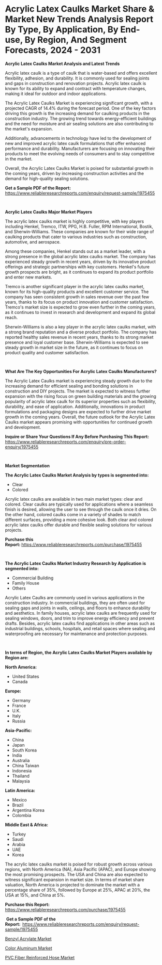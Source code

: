<p><h1>Acrylic Latex Caulks Market Share & Market New Trends Analysis Report By Type, By Application, By End-use, By Region, And Segment Forecasts, 2024 - 2031</h1></p><p><strong>Acrylic Latex Caulks Market Analysis and Latest Trends</strong></p>
<p><p>Acrylic latex caulk is a type of caulk that is water-based and offers excellent flexibility, adhesion, and durability. It is commonly used for sealing joints and gaps in construction and renovation projects. Acrylic latex caulk is known for its ability to expand and contract with temperature changes, making it ideal for outdoor and indoor applications.</p><p>The Acrylic Latex Caulks Market is experiencing significant growth, with a projected CAGR of 14.4% during the forecast period. One of the key factors driving this growth is the increasing demand for caulking products in the construction industry. The growing trend towards energy-efficient buildings and the need for moisture and air sealing solutions are also contributing to the market's expansion.</p><p>Additionally, advancements in technology have led to the development of new and improved acrylic latex caulk formulations that offer enhanced performance and durability. Manufacturers are focusing on innovating their products to meet the evolving needs of consumers and to stay competitive in the market.</p><p>Overall, the Acrylic Latex Caulks Market is poised for substantial growth in the coming years, driven by increasing construction activities and the demand for high-quality sealing solutions.</p></p>
<p><strong>Get a Sample PDF of the Report:&nbsp;</strong> <a href="https://www.reliableresearchreports.com/enquiry/request-sample/1975455">https://www.reliableresearchreports.com/enquiry/request-sample/1975455</a></p>
<p>&nbsp;</p>
<p><strong>Acrylic Latex Caulks Major Market Players</strong></p>
<p><p>The acrylic latex caulks market is highly competitive, with key players including Henkel, Tremco, ITW, PPG, H.B. Fuller, RPM International, Bostik, and Sherwin-Williams. These companies are known for their wide range of caulking products that cater to various industries such as construction, automotive, and aerospace.</p><p>Among these companies, Henkel stands out as a market leader, with a strong presence in the global acrylic latex caulks market. The company has experienced steady growth in recent years, driven by its innovative product offerings and strategic partnerships with key customers. Henkel's future growth prospects are bright, as it continues to expand its product portfolio and enter new markets.</p><p>Tremco is another significant player in the acrylic latex caulks market, known for its high-quality products and excellent customer service. The company has seen consistent growth in sales revenue over the past few years, thanks to its focus on product innovation and customer satisfaction. Tremco's market size is expected to grow even further in the coming years, as it continues to invest in research and development and expand its global reach.</p><p>Sherwin-Williams is also a key player in the acrylic latex caulks market, with a strong brand reputation and a diverse product portfolio. The company has reported healthy sales revenue in recent years, thanks to its strong market presence and loyal customer base. Sherwin-Williams is expected to see steady growth in market size in the future, as it continues to focus on product quality and customer satisfaction.</p></p>
<p>&nbsp;</p>
<p><strong>What Are The Key Opportunities For Acrylic Latex Caulks Manufacturers?</strong></p>
<p><p>The Acrylic Latex Caulks market is experiencing steady growth due to the increasing demand for efficient sealing and bonding solutions in construction and DIY projects. The market is expected to witness further expansion with the rising focus on green building materials and the growing popularity of acrylic latex caulk for its superior properties such as flexibility, durability, and ease of application. Additionally, innovations in product formulations and packaging designs are expected to further drive market growth in the coming years. Overall, the future outlook for the Acrylic Latex Caulks market appears promising with opportunities for continued growth and development.</p></p>
<p><strong>Inquire or Share Your Questions If Any Before Purchasing This Report:</strong> <a href="https://www.reliableresearchreports.com/enquiry/pre-order-enquiry/1975455">https://www.reliableresearchreports.com/enquiry/pre-order-enquiry/1975455</a></p>
<p>&nbsp;</p>
<p><strong>Market Segmentation</strong></p>
<p><strong>The Acrylic Latex Caulks Market Analysis by types is segmented into:</strong></p>
<p><ul><li>Clear</li><li>Colored</li></ul></p>
<p><p>Acrylic latex caulks are available in two main market types: clear and colored. Clear caulks are typically used for applications where a seamless finish is desired, allowing the user to see through the caulk once it dries. On the other hand, colored caulks come in a variety of shades to match different surfaces, providing a more cohesive look. Both clear and colored acrylic latex caulks offer durable and flexible sealing solutions for various projects.</p></p>
<p><strong>Purchase this Report:&nbsp;</strong><a href="https://www.reliableresearchreports.com/purchase/1975455">https://www.reliableresearchreports.com/purchase/1975455</a></p>
<p>&nbsp;</p>
<p><strong>The Acrylic Latex Caulks Market Industry Research by Application is segmented into:</strong></p>
<p><ul><li>Commercial Building</li><li>Family House</li><li>Others</li></ul></p>
<p><p>Acrylic Latex Caulks are commonly used in various applications in the construction industry. In commercial buildings, they are often used for sealing gaps and joints in walls, ceilings, and floors to enhance durability and aesthetics. In family houses, acrylic latex caulks are frequently used for sealing windows, doors, and trim to improve energy efficiency and prevent drafts. Besides, acrylic latex caulks find applications in other areas such as industrial buildings, schools, hospitals, and retail spaces where sealing and waterproofing are necessary for maintenance and protection purposes.</p></p>
<p>&nbsp;</p>
<p><strong>In terms of Region, the Acrylic Latex Caulks Market Players available by Region are:</strong></p>
<p>
    <p> <strong> North America: </strong>
        <ul>
            <li>United States</li>
            <li>Canada</li>
        </ul>
        </p> 
    <p> <strong> Europe: </strong>
        <ul>
            <li>Germany</li>
            <li>France</li>
            <li>U.K.</li>
            <li>Italy</li>
            <li>Russia</li>
        </ul>
        </p> 
    <p> <strong> Asia-Pacific: </strong>
        <ul>
            <li>China</li>
            <li>Japan</li>
            <li>South Korea</li>
            <li>India</li>
            <li>Australia</li>
            <li>China Taiwan</li>
            <li>Indonesia</li>
            <li>Thailand</li>
            <li>Malaysia</li>
        </ul>
        </p> 
    <p> <strong> Latin America: </strong>
        <ul>
            <li>Mexico</li>
            <li>Brazil</li>
            <li>Argentina Korea</li>
            <li>Colombia</li>
        </ul>
        </p> 
    <p> <strong> Middle East & Africa: </strong>
        <ul>
            <li>Turkey</li>
            <li>Saudi</li>
            <li>Arabia</li>
            <li>UAE</li>
            <li>Korea</li>
        </ul>
    </p>
    </p>
<p><p>The acrylic latex caulks market is poised for robust growth across various regions, with North America (NA), Asia Pacific (APAC), and Europe showing the most promising prospects. The USA and China are also expected to witness significant expansion in market size. In terms of market share valuation, North America is projected to dominate the market with a percentage share of 35%, followed by Europe at 25%, APAC at 20%, the USA at 15%, and China at 5%.</p></p>
<p><strong>Purchase this Report: </strong><a href="https://www.reliableresearchreports.com/purchase/1975455">https://www.reliableresearchreports.com/purchase/1975455</a></p>
<p>&nbsp;<strong>Get a Sample PDF of the Report:&nbsp;&nbsp;</strong><a href="https://www.reliableresearchreports.com/enquiry/request-sample/1975455">https://www.reliableresearchreports.com/enquiry/request-sample/1975455</a></p>
<p><strong></strong></p>
<p><p><a href="https://github.com/danielneavesallisons03mba/Market-Research-Report-List-1/blob/main/benzyl-acrylate-market.md">Benzyl Acrylate Market</a></p><p><a href="https://github.com/changoleonlaverguenzanoexiste/Market-Research-Report-List-2/blob/main/color-aluminum-market.md">Color Aluminum Market</a></p><p><a href="https://github.com/dimitrishawkinswaynenp91rgz/Market-Research-Report-List-1/blob/main/pvc-fiber-reinforced-hose-market.md">PVC Fiber Reinforced Hose Market</a></p></p>